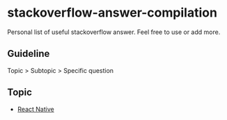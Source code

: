 # stackoverflow-answer-compilation

Personal list of useful stackoverflow answer. Feel free to use or add more.

## Guideline

Topic > Subtopic > Specific question

## Topic
- [React Native](react-native)
